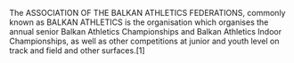 The ASSOCIATION OF THE BALKAN ATHLETICS FEDERATIONS, commonly known as BALKAN ATHLETICS is the organisation which organises the annual senior Balkan Athletics Championships and Balkan Athletics Indoor Championships, as well as other competitions at junior and youth level on track and field and other surfaces.[1]
